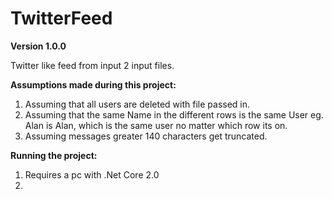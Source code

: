 # TwitterFeed

**Version 1.0.0**

Twitter like feed from input 2 input files.

**Assumptions made during this project:**
1. Assuming that all users are deleted with file passed in.
2. Assuming that the same Name in the different rows is the same User eg. Alan is Alan, which is the same user no matter which row its on.
3. Assuming messages greater 140 characters get truncated.

**Running the project:**
1. Requires a pc with .Net Core 2.0
2. 
